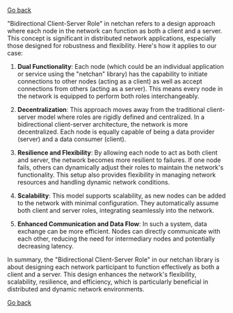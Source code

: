 [Go back](/wiki/README.md#general-goals-and-principles)

"Bidirectional Client-Server Role" in netchan refers to a design approach where each node in the network can function as both a client and a server. This concept is significant in distributed network applications, especially those designed for robustness and flexibility. Here's how it applies to our case:

1. **Dual Functionality**: Each node (which could be an individual application or service using the "netchan" library) has the capability to initiate connections to other nodes (acting as a client) as well as accept connections from others (acting as a server). This means every node in the network is equipped to perform both roles interchangeably.

2. **Decentralization**: This approach moves away from the traditional client-server model where roles are rigidly defined and centralized. In a bidirectional client-server architecture, the network is more decentralized. Each node is equally capable of being a data provider (server) and a data consumer (client).

3. **Resilience and Flexibility**: By allowing each node to act as both client and server, the network becomes more resilient to failures. If one node fails, others can dynamically adjust their roles to maintain the network's functionality. This setup also provides flexibility in managing network resources and handling dynamic network conditions.

4. **Scalability**: This model supports scalability, as new nodes can be added to the network with minimal configuration. They automatically assume both client and server roles, integrating seamlessly into the network.

5. **Enhanced Communication and Data Flow**: In such a system, data exchange can be more efficient. Nodes can directly communicate with each other, reducing the need for intermediary nodes and potentially decreasing latency.

In summary, the "Bidirectional Client-Server Role" in our netchan library is about designing each network participant to function effectively as both a client and a server. This design enhances the network's flexibility, scalability, resilience, and efficiency, which is particularly beneficial in distributed and dynamic network environments.

[Go back](/wiki/README.md#general-goals-and-principles)

